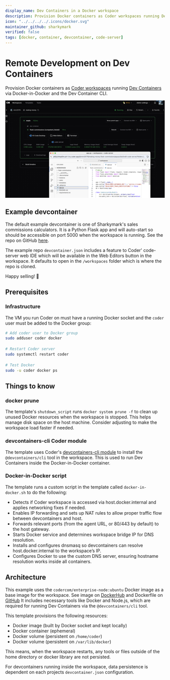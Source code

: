 ```yaml
---
display_name: Dev Containers in a Docker workspace
description: Provision Docker containers as Coder workspaces running Dev Containers via Docker-in-Docker and the devcontainer CLI.
icon: "../../../../.icons/docker.svg"
maintainer_github: sharkymark
verified: false
tags: [docker, container, devcontainer, code-server]
---
```


# Remote Development on Dev Containers

Provision Docker containers as [Coder workspaces](https://coder.com/docs/workspaces) running [Dev Containers](https://code.visualstudio.com/docs/devcontainers/containers) via Docker-in-Docker and the Dev Container CLI.

![Flask App Screenshot](../../.images/flask-app.png)

## Example devcontainer

The default example devcontainer is one of Sharkymark's sales commissions calculators. It is a Python Flask app and will auto-start so should be accessible on port 5000 when the workspace is running. See the repo on GitHub [here](https://github.com/sharkymark/flask-commissions).

The example repo `devcontainer.json` includes a feature to Coder' code-server web IDE which will be available in the Web Editors button in the workspace. It defaults to open in the `/workspaces` folder which is where the repo is cloned.

Happy selling! 🦈

## Prerequisites

### Infrastructure

The VM you run Coder on must have a running Docker socket and the `coder` user must be added to the Docker group:

```sh
# Add coder user to Docker group
sudo adduser coder docker

# Restart Coder server
sudo systemctl restart coder

# Test Docker
sudo -u coder docker ps
```

## Things to know

### docker prune

The template's `shutdown_script` runs `docker system prune -f` to clean up unused Docker resources when the workspace is stopped. This helps manage disk space on the host machine. Consider adjusting to make the workspace load faster if needed.

### devcontainers-cli Coder module

The template uses Coder's [devcontainers-cli module](https://registry.coder.com/modules/coder/devcontainers-cli) to install the `@devcontainers/cli` tool in the workspace. This is used to run Dev Containers inside the Docker-in-Docker container.

### Docker-in-Docker script

The template runs a custom script in the template called `docker-in-docker.sh` to do the following:

- Detects if Coder workspace is accessed via host.docker.internal and applies networking fixes if needed.
- Enables IP forwarding and sets up NAT rules to allow proper traffic flow between devcontainers and host.
- Forwards relevant ports (from the agent URL, or 80/443 by default) to the host gateway.
- Starts Docker service and determines workspace bridge IP for DNS resolution.
- Installs and configures dnsmasq so devcontainers can resolve host.docker.internal to the workspace’s IP.
- Configures Docker to use the custom DNS server, ensuring hostname resolution works inside all containers.

## Architecture

This example uses the `codercom/enterprise-node:ubuntu` Docker image as a base image for the workspace. See image on [DockerHub](https://hub.docker.com/r/codercom/enterprise-node) and Dockerfile on [GitHub](https://github.com/coder/images/tree/main/images/node) It includes necessary tools like Docker and Node.js, which are required for running Dev Containers via the `@devcontainers/cli` tool.

This template provisions the following resources:

- Docker image (built by Docker socket and kept locally)
- Docker container (ephemeral)
- Docker volume (persistent on `/home/coder`)
- Docker volume (persistent on `/var/lib/docker`)

This means, when the workspace restarts, any tools or files outside of the home directory or docker library are not persisted.

For devcontainers running inside the workspace, data persistence is dependent on each projects `devcontainer.json` configuration.
